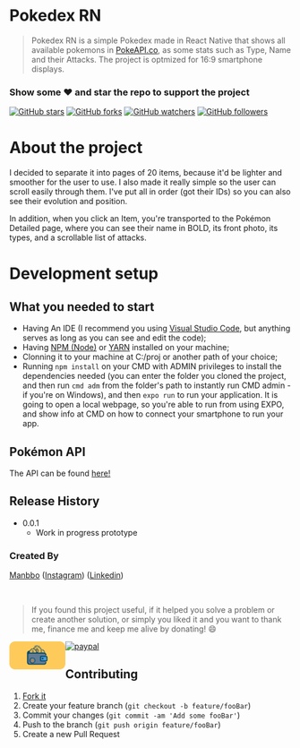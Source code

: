 # Pokedex RN

<!--![](Thumbnail.png)-->

> Pokedex RN is a simple Pokedex made in React Native that shows all available pokemons in [PokeAPI.co](https://pokeapi.co/), as some stats such as Type, Name and their Attacks. The project is optmized for 16:9 smartphone displays.


### Show some :heart: and star the repo to support the project

[![GitHub stars](https://img.shields.io/github/stars/manbbo/pokeapp-rn.svg?style=social&label=Star)](https://github.com/manbbo/pokeapp-rn)
[![GitHub forks](https://img.shields.io/github/forks/manbbo/pokeapp-rn.svg?style=social&label=Fork)](https://github.com/manbbo/pokeapp-rn/fork)
[![GitHub watchers](https://img.shields.io/github/watchers/manbbo/pokeapp-rn.svg?style=social&label=Watch)](https://github.com/manbbo/pokeapp-rn)
[![GitHub followers](https://img.shields.io/github/followers/manbbo.svg?style=social&label=Follow)](https://github.com/manbbo)

# About the project

I decided to separate it into pages of 20 items, because it'd be lighter and smoother for the user to use. I also made it really simple so the user can scroll easily through them. I've put all in order (got their IDs) so you can also see their evolution and position.

In addition, when you click an Item, you're transported to the Pokémon Detailed page, where you can see their name in BOLD, its front photo, its types, and a scrollable list of attacks.

# Development setup

## What you needed to start

- Having An IDE (I recommend you using [Visual Studio Code](https://code.visualstudio.com/download), but anything serves as long as you can see and edit the code);
- Having [NPM (Node)](https://nodejs.org/en/download/) or [YARN](https://classic.yarnpkg.com/en/docs/install/) installed on your machine;
- Clonning it to your machine at C:/proj or another path of your choice;
- Running ``npm install`` on your CMD with ADMIN privileges to install the dependencies needed (you can enter the folder you cloned the project, and then run ``cmd adm`` from the folder's path to instantly run CMD admin - if you're on Windows), and then ``expo run`` to run your application. It is going to open a local webpage, so you're able to run from using EXPO, and show info at CMD on how to connect your smartphone to run your app. 


## Pokémon API

The API can be found [here!](https://pokeapi.co/)

## Release History

* 0.0.1
    * Work in progress prototype

### Created By

[Manbbo](https://github.com/manbbo) ([Instagram](https://www.instagram.com/elmanbbo)) ([Linkedin](https://www.linkedin.com/in/manbbo/))

<br/>

> If you found this project useful, if it helped you solve a problem or create another solution, or simply you liked it and you want to thank me, finance me and keep me alive by donating! :smile:

[![paypal](https://www.paypalobjects.com/en_US/i/btn/btn_donateCC_LG.gif)](https://www.paypal.com/cgi-bin/webscr?cmd=_donations&business=manbbo%40outlook.com&currency_code=BRL) 
[<img align="left" alt="BTC Button" width="100px" src="https://github.com/manbbo/manbbo/blob/master/btc_button.png" />](https://www.blockonomics.co/pay-url/0d920b260a8311eb)

## Contributing

1. [Fork it](https://github.com/manbbo/getclub/fork)
2. Create your feature branch (`git checkout -b feature/fooBar`)
3. Commit your changes (`git commit -am 'Add some fooBar'`)
4. Push to the branch (`git push origin feature/fooBar`)
5. Create a new Pull Request

<!-- Markdown link & img dfn's -->
[flutter-image]: https://flutter.dev/docs/get-started/install
[npm-url]: https://npmjs.org/package/datadog-metrics
[npm-downloads]: https://img.shields.io/npm/dm/datadog-metrics.svg?style=flat-square
[travis-image]: https://img.shields.io/travis/dbader/node-datadog-metrics/master.svg?style=flat-square
[travis-url]: https://travis-ci.org/dbader/node-datadog-metrics
[wiki]: https://github.com/yourname/yourproject/wiki
